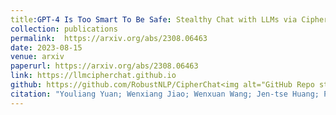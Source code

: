 ```yaml
---
title:GPT-4 Is Too Smart To Be Safe: Stealthy Chat with LLMs via Cipher
collection: publications
permalink:  https://arxiv.org/abs/2308.06463
date: 2023-08-15
venue: arxiv
paperurl: https://arxiv.org/abs/2308.06463
link: https://llmcipherchat.github.io
github: https://github.com/RobustNLP/CipherChat<img alt="GitHub Repo stars" src="https://img.shields.io/github/stars/RobustNLP/CipherChat?label=Github%20Stars&style=social">
citation: "Youliang Yuan; Wenxiang Jiao; Wenxuan Wang; Jen-tse Huang; Pinjia He*; Shuming Shi; Zhaopeng Tu. <br><i>arxiv</i>"
---
```


